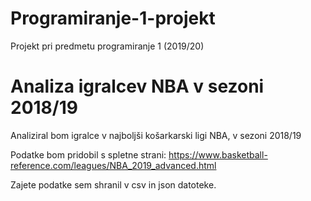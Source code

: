 # Programiranje-1-projekt
Projekt pri predmetu programiranje 1 (2019/20)

# Analiza igralcev NBA v sezoni 2018/19
Analiziral bom igralce v najboljši košarkarski ligi NBA, v sezoni 2018/19

Podatke bom pridobil s spletne strani:
https://www.basketball-reference.com/leagues/NBA_2019_advanced.html

Zajete podatke sem shranil v csv in json datoteke.
